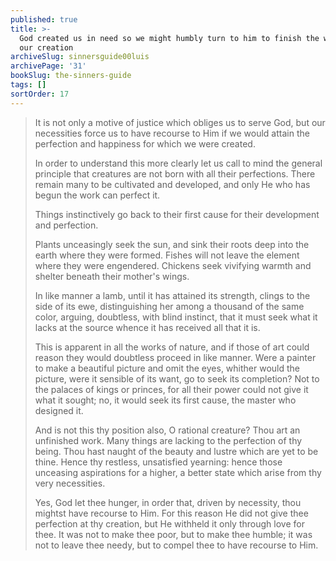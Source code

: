 ```yaml
---
published: true
title: >-
  God created us in need so we might humbly turn to him to finish the work of
  our creation
archiveSlug: sinnersguide00luis
archivePage: '31'
bookSlug: the-sinners-guide
tags: []
sortOrder: 17
---
```


> It is not only a motive of justice which obliges us to serve God, but our necessities force us to have recourse to Him if we would attain the perfection and happiness for which we were created.
>
> In order to understand this more clearly let us call to mind the general principle that creatures are not born with all their perfections. There remain many to be cultivated and developed, and only He who has begun the work can perfect it.
>
> Things instinctively go back to their first cause for their development and perfection.
>
> Plants unceasingly seek the sun, and sink their roots deep into the earth where they were formed. Fishes will not leave the element where they were engendered. Chickens seek vivifying warmth and shelter beneath their mother's wings.
>
> In like manner a lamb, until it has attained its strength, clings to the side of its ewe, distinguishing her among a thousand of the same color, arguing, doubtless, with blind instinct, that it must seek what it lacks at the source whence it has received all that it is.
>
> This is apparent in all the works of nature, and if those of art could reason they would doubtless proceed in like manner. Were a painter to make a beautiful picture and omit the eyes, whither would the picture, were it sensible of its want, go to seek its completion? Not to the palaces of kings or princes, for all their power could not give it what it sought; no, it would seek its first cause, the master who designed it.
>
> And is not this thy position also, O rational creature? Thou art an unfinished work. Many things are lacking to the perfection of thy being. Thou hast naught of the beauty and lustre which are yet to be thine. Hence thy restless, unsatisfied yearning: hence those unceasing aspirations for a higher, a better state which arise from thy very necessities.
>
> Yes, God let thee hunger, in order that, driven by necessity, thou mightst have recourse to Him. For this reason He did not give thee perfection at thy creation, but He withheld it only through love for thee. It was not to make thee poor, but to make thee humble; it was not to leave thee needy, but to compel thee to have recourse to Him.
